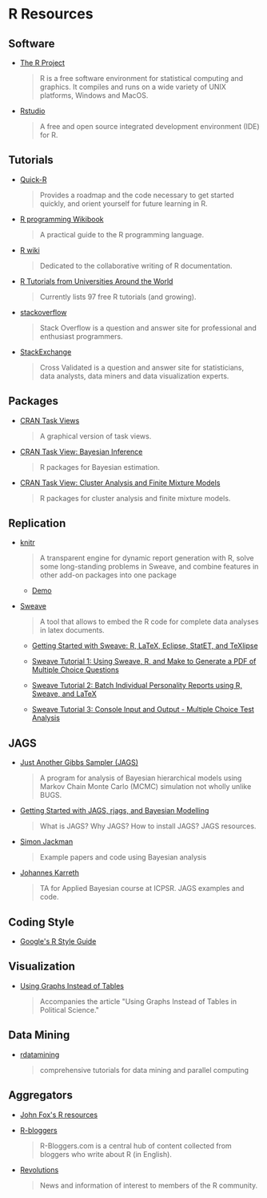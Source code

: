 R Resources
=====

Software
--------

- [The R Project](http://www.r-project.org/)
     >R is a free software environment for statistical computing and graphics. It compiles and runs on a wide variety of UNIX platforms, Windows and MacOS. 

- [Rstudio](http://www.rstudio.com/)
     >A free and open source integrated development environment (IDE) for R.

Tutorials
--------

- [Quick-R](http://www.statmethods.net/)
     >Provides a roadmap and the code necessary to get started quickly, and orient yourself for future learning in R.

- [R programming Wikibook](http://en.wikibooks.org/wiki/R_Programming/)
     >A practical guide to the R programming language.

- [R wiki](http://rwiki.sciviews.org/doku.php)
     >Dedicated to the collaborative writing of R documentation.

- [R Tutorials from Universities Around the World](http://pairach.com/2012/02/26/r-tutorials-from-universities-around-the-world/)
     >Currently lists 97 free R tutorials (and growing).

- [stackoverflow](http://stackoverflow.com/questions/tagged/r)
     >Stack Overflow is a question and answer site for professional and enthusiast programmers.

- [StackExchange](http://stats.stackexchange.com/questions/tagged/r)
     >Cross Validated is a question and answer site for statisticians, data analysts, data miners and data visualization experts.


Packages
----------

- [CRAN Task Views](http://www.maths.lancs.ac.uk/~rowlings/R/TaskViews/)
     >A graphical version of task views.

- [CRAN Task View: Bayesian Inference](http://cran.r-project.org/web/views/Bayesian.html)
     >R packages for Bayesian estimation.

- [CRAN Task View: Cluster Analysis and Finite Mixture Models](http://cran.r-project.org/web/views/Cluster.html)
     >R packages for cluster analysis and finite mixture models.


Replication
--------
- [knitr](http://yihui.name/knitr/)
     >A transparent engine for dynamic report generation with R, solve some long-standing problems in Sweave, and combine features in other add-on packages into one package
     
  - [Demo](http://yihui.name/knitr/demos)

- [Sweave](http://www.stat.uni-muenchen.de/~leisch/Sweave/)
     >A tool that allows to embed the R code for complete data analyses in latex documents.
     - [Getting Started with Sweave: R, LaTeX, Eclipse, StatET, and TeXlipse](http://www.r-bloggers.com/getting-started-with-sweave-r-latex-eclipse-statet-texlipse/)
     
     - [Sweave Tutorial 1: Using Sweave, R, and Make to Generate a PDF of Multiple Choice Questions](http://jeromyanglim.blogspot.com/2010/11/sweave-tutorial-using-sweave-r-and-make.html)
     
     - [Sweave Tutorial 2: Batch Individual Personality Reports using R, Sweave, and LaTeX](http://jeromyanglim.blogspot.com/2010/11/sweave-tutorial-2-individual.html)
     
     - [Sweave Tutorial 3: Console Input and Output - Multiple Choice Test Analysis](http://jeromyanglim.blogspot.com/2010/11/sweave-tutorial-3-console-input-and.html)

JAGS
-----

- [Just Another Gibbs Sampler (JAGS)](http://mcmc-jags.sourceforge.net/)
     >A program for analysis of Bayesian hierarchical models using Markov Chain Monte Carlo (MCMC) simulation  not wholly unlike BUGS.

- [Getting Started with JAGS, rjags, and Bayesian Modelling](http://jeromyanglim.blogspot.com/2012/04/getting-started-with-jags-rjags-and.html)
     >What is JAGS? Why JAGS? How to install JAGS? JAGS resources.

- [Simon Jackman](http://jackman.stanford.edu/MCMC/)
     >Example papers and code using Bayesian analysis

- [Johannes Karreth](http://spot.colorado.edu/~joka5204/bayes2013.html)
     >TA for Applied Bayesian course at ICPSR. JAGS examples and code.


Coding Style
------------
- [Google's R Style Guide](http://google-styleguide.googlecode.com/svn/trunk/Rguide.xml)


Visualization
------------
- [Using Graphs Instead of Tables](http://tables2graphs.com/doku.php)
     >Accompanies the article "Using Graphs Instead of Tables in Political Science."


Data Mining
----------
- [rdatamining](http://www.rdatamining.com/resources/onlinedocs)
     >comprehensive tutorials for data mining and parallel computing


Aggregators
------------
- [John Fox's R resources](http://socserv.mcmaster.ca/jfox/Books/Companion/resources.html)

- [R-bloggers](http://www.r-bloggers.com/)
     >R-Bloggers.com is a central hub of content collected from bloggers who write about R (in English).

- [Revolutions](http://blog.revolutionanalytics.com/)
     >News and information of interest to members of the R community.